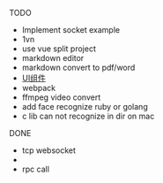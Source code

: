 

TODO
- Implement socket example
- 1vn
- use vue split project
- markdown editor
- markdown convert to pdf/word
- [UI组件](https://pandao.github.io/planeui/components/)
- webpack
- ffmpeg video convert
- add face recognize ruby or golang
- c lib can not recognize in dir on mac



DONE
- tcp websocket
- 
- rpc call
